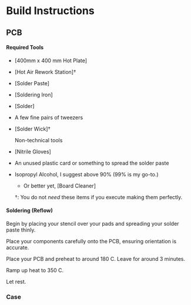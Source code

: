 # Build Instructions

## PCB

#### Required Tools

- [400mm x 400 mm Hot Plate]

- [Hot Air Rework Station]†

- [Solder Paste]

- [Soldering Iron]

- [Solder]

- A few fine pairs of tweezers

- [Solder Wick]†
  
  Non-technical tools

- [Nitrile Gloves]

- An unused plastic card or something to spread the solder paste

- Isopropyl Alcohol, I suggest above 90% (99% is my go-to.)
  
  - Or better yet, [Board Cleaner]
  
  †: You do not *need* these items if you execute making them perfectly.

#### Soldering (Reflow)

Begin by placing your stencil over your pads and spreading your solder paste thinly.

Place your components carefully onto the PCB, ensuring orientation is accurate.

Place your PCB and preheat to around 180 C. Leave for around 3 minutes.

Ramp up heat to 350 C. 

Let rest.

### Case
